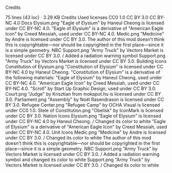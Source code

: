 Credits

75 lines (43 loc) · 3.29 KB
Credits
Used licenses
CC0 1.0
CC BY 3.0
CC BY-NC 4.0
Docs
Elysium.png
"Eagle of Elysium" by Haneul Cheong is licensed under CC BY-NC 4.0.
"Eagle of Elysium" is a derivative of "American Eagle Icon" by Creed Messiah, used under CC BY-NC 4.0.
Medic.png
"Medicine" by Andre is licensed under CC BY 3.0.
The author of this mod doesn't think this is copyrightable—nor should be copyrighted in the first place—since it is a simple geometry.
NBC Support.png
"Army Truck" by Vectors Market is licensed under CC BY 3.0. / Added a radiation warning symbol
Support.png
"Army Truck" by Vectors Market is licensed under CC BY 3.0.
Building Icons
Constitution of Elysium.png
"Constitution of Elysium" is licensed under CC BY-NC 4.0 by Haneul Cheong.
"Constitution of Elysium" is a derivative of the following materials:
"Eagle of Elysium" by Haneul Cheong, used under CC BY-NC 4.0.
"American Eagle Icon" by Creed Messiah, used under CC BY-NC 4.0.
"Scroll" by Start Up Graphic Design, used under CC BY 3.0.
Court.png
"Judge" by Krisztian from mokapot.hu is licensed under CC BY 3.0.
Parliament.png
"Assembly" by Noël Rasendrason is licensed under CC BY 3.0.
Refugee Center.png
"Refugee Camp" by OCHA Visual is licensed under CC0 1.0.
Stele of Constitution.png
"Obelisk" by IconMark is licensed under CC BY 3.0.
Nation Icons
Elysium.png
"Eagle of Elysium" is licensed under CC BY-NC 4.0 by Haneul Cheong. / Changed its color to white
"Eagle of Elysium" is a derivative of "American Eagle Icon" by Creed Messiah, used under CC BY-NC 4.0.
Unit Icons
Medic.png
"Medicine" by Andre is licensed under CC BY 3.0. / Changed its color to white
The author of this mod doesn't think this is copyrightable—nor should be copyrighted in the first place—since it is a simple geometry.
NBC Support.png
"Army Truck" by Vectors Market is licensed under CC BY 3.0. / Added a radiation warning symbol and changed its color to white
Support.png
"Army Truck" by Vectors Market is licensed under CC BY 3.0. / Changed its color to white
